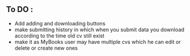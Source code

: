 ## To DO :
  - Add adding and downloading buttons 
  - make submitting history in which when you submit data you download according to the time old cv still exist
  - make it as MyBooks user may have multiple cvs which he can edit or delete or create new ones

